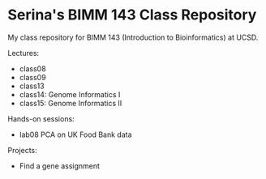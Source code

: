 # Serina's BIMM 143 Class Repository
My class repository for BIMM 143 (Introduction to Bioinformatics) at UCSD.

Lectures:
- class08
- class09
- class13
- class14: Genome Informatics I
- class15: Genome Informatics II

Hands-on sessions:
- lab08 PCA on UK Food Bank data

Projects:
- Find a gene assignment
